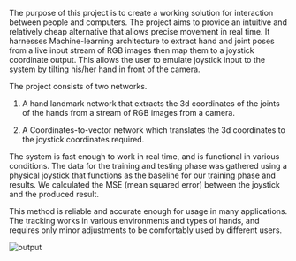 
The purpose of this project is to create a working solution for interaction between people and computers. The project aims to provide an intuitive and relatively cheap alternative that allows precise movement in real time. It harnesses Machine-learning architecture to extract hand and joint poses from a live input stream of RGB images then map them to a joystick coordinate output. This allows the user to emulate joystick input to the system by tilting his/her hand in front of the camera.

The project consists of two networks. 

1.	A hand landmark network that extracts the 3d coordinates of the joints of the hands from a stream of RGB images from a camera.

2.	A Coordinates-to-vector network which translates the 3d coordinates to the joystick coordinates required.

The system is fast enough to work in real time, and is functional in various conditions. The data for the training and testing phase was gathered using a physical joystick that functions as the baseline for our training phase and results. We calculated the MSE (mean squared error) between the joystick and the produced result.

This method is reliable and accurate enough for usage in many applications. The tracking works in various environments and types of hands, and requires only minor adjustments to be comfortably used  by different users.

![output](https://user-images.githubusercontent.com/16742856/132984564-d018f307-5f58-4a0d-843f-dd1d946841aa.png)
